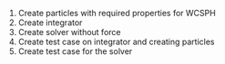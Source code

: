 1. Create particles with required properties for WCSPH
2. Create integrator
3. Create solver without force
4. Create test case on integrator and creating particles
5. Create test case for the solver